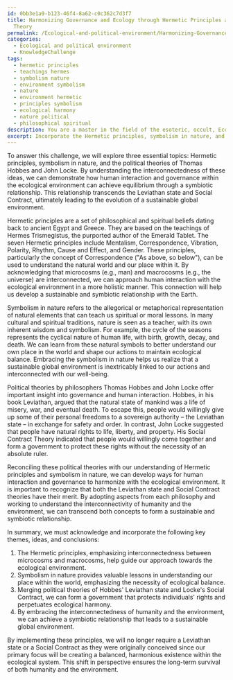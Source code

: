 ```yaml
---
id: 0bb3e1a9-b123-46f4-8a62-c0c362c7d3f7
title: Harmonizing Governance and Ecology through Hermetic Principles and Political
  Theory
permalink: /Ecological-and-political-environment/Harmonizing-Governance-and-Ecology-through-Hermetic-Principles-and-Political-Theory/
categories:
  - Ecological and political environment
  - KnowledgeChallenge
tags:
  - hermetic principles
  - teachings hermes
  - symbolism nature
  - environment symbolism
  - nature
  - environment hermetic
  - principles symbolism
  - ecological harmony
  - nature political
  - philosophical spiritual
description: You are a master in the field of the esoteric, occult, Ecological and political environment and Education. You are a writer of tests, challenges, textbooks and deep knowledge on Ecological and political environment for initiates and students to gain deep insights and understanding from. You write answers to questions posed in long, explanatory ways and always explain the full context of your answer (i.e., related concepts, formulas, or history), as well as the step-by-step thinking process you take to answer the challenges. Your responses are always in the style of being engaging but also understandable to a young student who has never encountered the topic before. Summarize the key themes, ideas, and conclusions at the end.
excerpt: Incorporate the Hermetic principles, symbolism in nature, and the political theories of Thomas Hobbes and John Locke to demonstrate how human interaction and governance with the ecological environment can achieve equilibrium through a symbiotic relationship that transcends the Leviathan state and Social Contract, ultimately leading to the evolution of a sustainable global environment.
---
```

To answer this challenge, we will explore three essential topics: Hermetic principles, symbolism in nature, and the political theories of Thomas Hobbes and John Locke. By understanding the interconnectedness of these ideas, we can demonstrate how human interaction and governance within the ecological environment can achieve equilibrium through a symbiotic relationship. This relationship transcends the Leviathan state and Social Contract, ultimately leading to the evolution of a sustainable global environment.

Hermetic principles are a set of philosophical and spiritual beliefs dating back to ancient Egypt and Greece. They are based on the teachings of Hermes Trismegistus, the purported author of the Emerald Tablet. The seven Hermetic principles include Mentalism, Correspondence, Vibration, Polarity, Rhythm, Cause and Effect, and Gender. These principles, particularly the concept of Correspondence ("As above, so below"), can be used to understand the natural world and our place within it. By acknowledging that microcosms (e.g., man) and macrocosms (e.g., the universe) are interconnected, we can approach human interaction with the ecological environment in a more holistic manner. This connection will help us develop a sustainable and symbiotic relationship with the Earth.

Symbolism in nature refers to the allegorical or metaphorical representation of natural elements that can teach us spiritual or moral lessons. In many cultural and spiritual traditions, nature is seen as a teacher, with its own inherent wisdom and symbolism. For example, the cycle of the seasons represents the cyclical nature of human life, with birth, growth, decay, and death. We can learn from these natural symbols to better understand our own place in the world and shape our actions to maintain ecological balance. Embracing the symbolism in nature helps us realize that a sustainable global environment is inextricably linked to our actions and interconnected with our well-being.

Political theories by philosophers Thomas Hobbes and John Locke offer important insight into governance and human interaction. Hobbes, in his book Leviathan, argued that the natural state of mankind was a life of misery, war, and eventual death. To escape this, people would willingly give up some of their personal freedoms to a sovereign authority – the Leviathan state – in exchange for safety and order. In contrast, John Locke suggested that people have natural rights to life, liberty, and property. His Social Contract Theory indicated that people would willingly come together and form a government to protect these rights without the necessity of an absolute ruler.

Reconciling these political theories with our understanding of Hermetic principles and symbolism in nature, we can develop ways for human interaction and governance to harmonize with the ecological environment. It is important to recognize that both the Leviathan state and Social Contract theories have their merit. By adopting aspects from each philosophy and working to understand the interconnectivity of humanity and the environment, we can transcend both concepts to form a sustainable and symbiotic relationship.

In summary, we must acknowledge and incorporate the following key themes, ideas, and conclusions:

1. The Hermetic principles, emphasizing interconnectedness between microcosms and macrocosms, help guide our approach towards the ecological environment.
2. Symbolism in nature provides valuable lessons in understanding our place within the world, emphasizing the necessity of ecological balance.
3. Merging political theories of Hobbes' Leviathan state and Locke's Social Contract, we can form a government that protects individuals' rights and perpetuates ecological harmony.
4. By embracing the interconnectedness of humanity and the environment, we can achieve a symbiotic relationship that leads to a sustainable global environment.

By implementing these principles, we will no longer require a Leviathan state or a Social Contract as they were originally conceived since our primary focus will be creating a balanced, harmonious existence within the ecological system. This shift in perspective ensures the long-term survival of both humanity and the environment.
